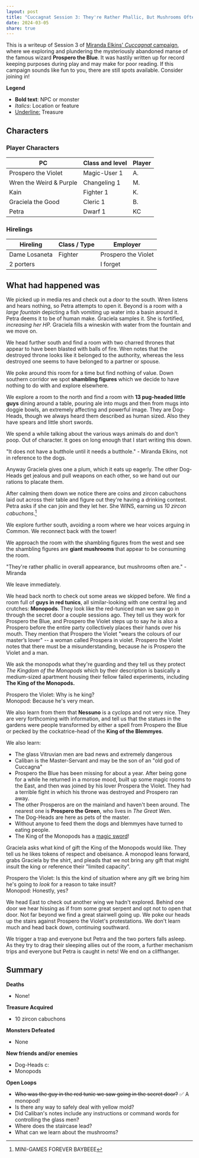 ```yaml
---
layout: post
title: "Cuccagnat Session 3: They're Rather Phallic, But Mushrooms Often Are"
date: 2024-03-05
share: true
---
```

This is a writeup of Session 3 of [Miranda Elkins' *Cuccagnat* campaign](https://startplaying.games/adventure/clsl2qs3l00hj0bkzhmaha98u), where we exploring and plundering the mysteriously abandoned manse of the famous wizard **Prospero the Blue**. It was hastily written up for record keeping purposes during play and may make for poor reading. If this campaign sounds like fun to you, there are still spots available. Consider joining in!

**Legend**
- **Bold text**: NPC or monster
- *Italics*: Location or feature
- <u>Underline:</u> Treasure

## Characters
### Player Characters

|PC|Class and level|Player|
|---|---|---|
|Prospero the Violet|Magic-User 1|A.|
|Wren the Weird & Purple|Changeling 1|M.|
|Kain|Fighter 1|K.|
|Graciela the Good|Cleric 1|B.|
|Petra|Dwarf 1|KC|

### Hirelings

| Hireling | Class / Type | Employer |
| ---- | ---- | ---- |
| Dame Losaneta | Fighter | Prospero the Violet |
| 2 porters |  | I forget |

## What had happened was
We picked up in media res and check out a *door* to the south. Wren listens and hears nothing, so Petra attempts to open it. Beyond is a room with a *large fountain* depicting a fish vomiting up water into a basin around it. Petra deems it to be of human make. Graciela samples it. She is fortified, *increasing her HP.* Graciela fills a wineskin with water from the fountain and we move on.

We head further south and find a room with two charred thrones that appear to have been blasted with balls of fire. Wren notes that the destroyed throne looks like it belonged to the authority, whereas the less destroyed one seems to have belonged to a partner or spouse.

We poke around this room for a time but find nothing of value. Down southern corridor we spot **shambling figures** which we decide to have nothing to do with and explore elsewhere. 

We explore a room to the north and find a room with **13 pug-headed little guys** dining around a table, pouring ale into mugs and then from mugs into doggie bowls, an extremely affecting and powerful image. They are Dog-Heads, though we always heard them described as human sized. Also they have spears and little short swords. 

We spend a while talking about the various ways animals do and don't poop. Out of character. It goes on long enough that I start writing this down.

"It does not have a butthole until it needs a butthole." - Miranda Elkins, not in reference to the dogs.

Anyway Graciela gives one a plum, which it eats up eagerly. The other Dog-Heads get jealous and pull weapons on each other, so we hand out our rations to placate them.

After calming them down we notice there are coins and zircon cabuchons laid out across their table and figure out they're having a drinking contest. Petra asks if she can join and they let her. She WINS, earning us *10 zircon cabuchons*.[^1]

We explore further south, avoiding a room where we hear voices arguing in Common. We reconnect back with the tower!

We approach the room with the shambling figures from the west and see the shambling figures are **giant mushrooms** that appear to be consuming the room.

"They're rather phallic in overall appearance, but mushrooms often are." - Miranda

We leave immediately.

We head back north to check out some areas we skipped before. We find a room full of **guys in red tunics**, all similar-looking with one central leg and crutches: **Monopods**. They look like the red-tuniced man we saw go in through the secret door a couple sessions ago. They tell us they work for Prospero the Blue, and Prospero the Violet steps up to say *he* is also a Prospero before the entire party collectively places their hands over his mouth. They mention that Prospero the Violet "wears the colours of our master’s lover" -- a woman called Prospera in violet. Prospero the Violet notes that there must be a misunderstanding, because *he* is Prospero the Violet and a man.

We ask the monopods what they're guarding and they tell us they protect *The Kingdom of the Monopods* which by their description is basically a medium-sized apartment housing their fellow failed experiments, including **The King of the Monopods.**

Prospero the Violet: Why is he king?</br>Monopod: Because he's very mean.

We also learn from them that **Nessuno** is a cyclops and not very nice. They are very forthcoming with information, and tell us that the statues in the gardens were people transformed by either a spell from Prospero the Blue or pecked by the cockatrice-head of the **King of the Blemmyes**.

We also learn:
- The glass Vitruvian men are bad news and extremely dangerous
- Caliban is the Master-Servant and may be the son of an "old god of Cuccagna"
- Prospero the Blue has been missing for about a year. After being gone for a while he returned in a morose mood, built up some magic rooms to the East, and then was joined by his lover Prospera the Violet. They had a terrible fight in which his throne was destroyed and Prospero ran away.
- The other Prosperos are on the mainland and haven't been around. The nearest one is **Prospero the Green**, who lives in *The Great Wen*.
- The Dog-Heads are here as pets of the master. 
- Without anyone to feed them the dogs and blemmyes have turned to eating people.
- The King of the Monopods has a <u>magic sword</u>!

Graciela asks what kind of gift the King of the Monopods would like. They tell us he likes tokens of respect and obeisance. A monopod leans forward, grabs Graciela by the shirt, and pleads that we not bring any gift that might insult the king or reference their "limited capacity".

Prospero the Violet: Is this the kind of situation where any gift we bring him he's going to *look* for a reason to take insult?</br>
Monopod: Honestly, yes?

We head East to check out another wing we hadn't explored. Behind one door we hear hissing as if from some great serpent and opt not to open that door. Not far beyond we find a great stairwell going up. We poke our heads up the stairs against Prospero the Violet's protestations. We don't learn much and head back down, continuing southward.

We trigger a trap and everyone but Petra and the two porters falls asleep. As they try to drag their sleeping allies out of the room, a further mechanism trips and everyone but Petra is caught in nets! We end on a cliffhanger. 
## Summary
**Deaths**
- None!

**Treasure Acquired**
- 10 zircon cabuchons

**Monsters Defeated**
- None

**New friends and/or enemies**
- Dog-Heads c:
- Monopods

**Open Loops**
- ~~Who was the guy in the red tunic we saw going in the secret door?~~ ✅ A monopod!
- Is there any way to safely deal with yellow mold?
- Did Caliban's notes include any instructions or command words for controlling the glass men?
- Where does the staircase lead?
- What can we learn about the mushrooms?

[^1]: MINI-GAMES FOREVER BAYBEEE